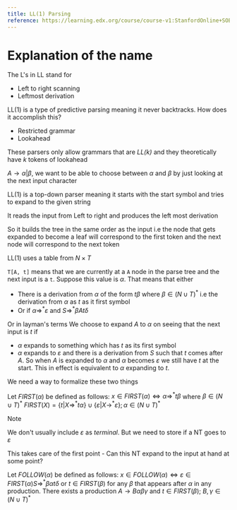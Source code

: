 ```yaml
---
title: LL(1) Parsing
reference: https://learning.edx.org/course/course-v1:StanfordOnline+SOE.YCSCS1+3T2020/block-v1:StanfordOnline+SOE.YCSCS1+3T2020+type@sequential+block@77d8cb1649f14de5a5bea817ffcdcd27/block-v1:StanfordOnline+SOE.YCSCS1+3T2020+type@vertical+block@0b953e3c822f4ee29e963616d74a38db
---
```


# Explanation of the name
The L's in LL stand for
- Left to right scanning
- Leftmost derivation

LL(1) is a type of predictive parsing meaning it never backtracks. How does it accomplish this?
- Restricted grammar
- Lookahead

These parsers only allow grammars that are *LL(k)* and they theoretically have *k* tokens of lookahead

$A \rightarrow \alpha| \beta$, we want to be able to choose between $\alpha$ and $\beta$ by just looking at the next input character

LL(1) is a top-down parser meaning it starts with the start symbol and tries to expand to the given string

It reads the input from Left to right and produces the left most derivation

So it builds the tree in the same order as the input i.e the node that gets expanded to become a leaf will correspond to the first token and the next node will correspond to the next token

LL(1) uses a table from $N \times T$

`T[A, t]` means that we are currently at a `A` node in the parse tree and the next input is a `t`. Suppose this value is $\alpha$. That means that either
- There is a derivation from $\alpha$ of the form $t\beta$ where $\beta \in (N \cup T)^*$ i.e the derivation from $\alpha$ as $t$ as it first symbol
- Or if $\alpha \Rightarrow^* \varepsilon$  and $S \Rightarrow^* \beta A t \delta$

Or in layman's terms
We choose to expand $A$ to $\alpha$ on seeing that the next input is $t$ if
- $\alpha$ expands to something which has $t$ as its first symbol
- $\alpha$ expands to $\varepsilon$ and there is a derivation from $S$ such that $t$ comes after $A$. So when $A$ is expanded to $\alpha$ and $\alpha$ becomes $\varepsilon$ we still have $t$ at the start. This in effect is equivalent to $\alpha$ expanding to $t$.

We need a way to formalize these two things

Let $FIRST(\alpha)$ be defined as follows:
$x \in FIRST(\alpha) \iff \alpha \Rightarrow^* t\beta$ where $\beta \in (N \cup T)^*$
$FIRST(X) = \{t | X \Rightarrow^* t\alpha\} \cup \{\varepsilon | X \rightarrow^* \varepsilon\}; \alpha \in (N \cup T)^*$
> [!note]
> We don't usually include $\varepsilon$ as *terminal*. But we need to store if a NT goes to $\varepsilon$

This takes care of the first point - Can this NT expand to the input at hand at some point? 


Let $FOLLOW(\alpha)$ be defined as follows:
$x \in FOLLOW(\alpha) \iff \varepsilon \in FIRST(\alpha) S \Rightarrow^* \beta \alpha t \delta$ or
$t \in FIRST(\beta)$ for any $\beta$ that appears after $\alpha$ in any production.
There exists a production $A \rightarrow B\alpha\beta\gamma$ and $t \in FIRST(\beta)$; $B, \gamma \in (N \cup T)^*$
